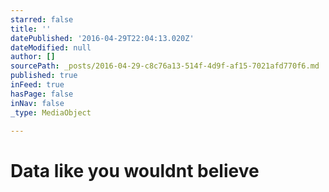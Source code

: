```yaml
---
starred: false
title: ''
datePublished: '2016-04-29T22:04:13.020Z'
dateModified: null
author: []
sourcePath: _posts/2016-04-29-c8c76a13-514f-4d9f-af15-7021afd770f6.md
published: true
inFeed: true
hasPage: false
inNav: false
_type: MediaObject

---
```

# Data like you wouldnt believe
